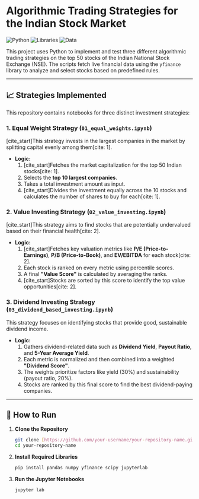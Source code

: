 # Algorithmic Trading Strategies for the Indian Stock Market

![Python](https://img.shields.io/badge/Python-3.x-blue)
![Libraries](https://img.shields.io/badge/Libraries-Pandas%20%7C%20YFinance-green)
![Data](https://img.shields.io/badge/Data-NSE%20Top%2050-yellow)

This project uses Python to implement and test three different algorithmic trading strategies on the top 50 stocks of the Indian National Stock Exchange (NSE). The scripts fetch live financial data using the `yfinance` library to analyze and select stocks based on predefined rules.

---

## 📈 Strategies Implemented

This repository contains notebooks for three distinct investment strategies:

### 1. Equal Weight Strategy (`01_equal_weights.ipynb`)
[cite_start]This strategy invests in the largest companies in the market by splitting capital evenly among them[cite: 1].

* **Logic:**
    1.  [cite_start]Fetches the market capitalization for the top 50 Indian stocks[cite: 1].
    2.  Selects the **top 10 largest companies**.
    3.  Takes a total investment amount as input.
    4.  [cite_start]Divides the investment equally across the 10 stocks and calculates the number of shares to buy for each[cite: 1].

### 2. Value Investing Strategy (`02_value_investing.ipynb`)
[cite_start]This strategy aims to find stocks that are potentially undervalued based on their financial health[cite: 2].

* **Logic:**
    1.  [cite_start]Fetches key valuation metrics like **P/E (Price-to-Earnings)**, **P/B (Price-to-Book)**, and **EV/EBITDA** for each stock[cite: 2].
    2.  Each stock is ranked on every metric using percentile scores.
    3.  A final **"Value Score"** is calculated by averaging the ranks.
    4.  [cite_start]Stocks are sorted by this score to identify the top value opportunities[cite: 2].

### 3. Dividend Investing Strategy (`03_dividend_based_investing.ipynb`)
This strategy focuses on identifying stocks that provide good, sustainable dividend income.

* **Logic:**
    1.  Gathers dividend-related data such as **Dividend Yield**, **Payout Ratio**, and **5-Year Average Yield**.
    2.  Each metric is normalized and then combined into a weighted **"Dividend Score"**.
    3.  The weights prioritize factors like yield (30%) and sustainability (payout ratio, 20%).
    4.  Stocks are ranked by this final score to find the best dividend-paying companies.

---

## 🚀 How to Run

1.  **Clone the Repository**
    ```bash
    git clone [https://github.com/your-username/your-repository-name.git](https://github.com/your-username/your-repository-name.git)
    cd your-repository-name
    ```

2.  **Install Required Libraries**
    ```bash
    pip install pandas numpy yfinance scipy jupyterlab
    ```

3.  **Run the Jupyter Notebooks**
    ```bash
    jupyter lab
    ```
